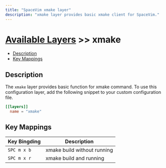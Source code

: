 ```yaml
---
title: "SpaceVim xmake layer"
description: "xmake layer provides basic xmake client for SpaceVim."
---
```


# [Available Layers](../) >> xmake

<!-- vim-markdown-toc GFM -->

- [Description](#description)
- [Key Mappings](#key-mappings)

<!-- vim-markdown-toc -->

## Description

The `xmake` layer provides basic function for xmake command.
To use this configuration layer, add the following snippet to your custom configuration file.

```toml
[[layers]]
  name = "xmake"
```

## Key Mappings

| Key Bingding | Description                 |
| ------------ | --------------------------- |
| `SPC m x b`  | xmake build without running |
| `SPC m x r`  | xmake build and running     |
